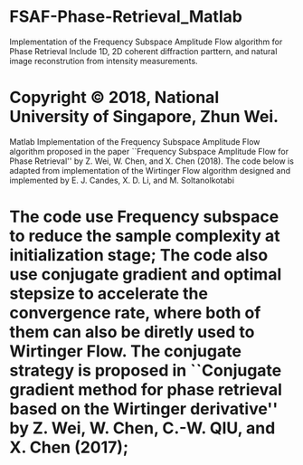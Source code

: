 # FSAF-Phase-Retrieval_Matlab
Implementation of the Frequency Subspace Amplitude Flow algorithm for Phase Retrieval
Include 1D, 2D coherent diffraction parttern, and natural image reconstrution from intensity measurements. 

# Copyright © 2018,  National University of Singapore, Zhun Wei.
Matlab Implementation of the Frequency Subspace Amplitude Flow algorithm proposed in the paper ``Frequency Subspace Amplitude Flow for Phase Retrieval'' by Z. Wei, W. Chen, and X. Chen (2018). The code below is adapted from implementation of the Wirtinger Flow algorithm designed and implemented by E. J. Candes, X. D. Li, and M. Soltanolkotabi

# The code use Frequency subspace to reduce the sample complexity at initialization stage; The code also use conjugate gradient and optimal stepsize to accelerate the convergence rate, where both of them can also be diretly used to Wirtinger Flow. The conjugate strategy is proposed in ``Conjugate gradient method for phase retrieval based on the Wirtinger derivative'' by Z. Wei, W. Chen, C.-W. QIU, and X. Chen (2017);
